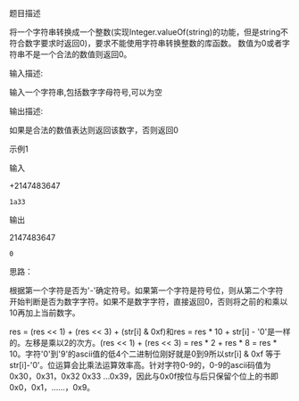 题目描述

将一个字符串转换成一个整数(实现Integer.valueOf(string)的功能，但是string不符合数字要求时返回0)，要求不能使用字符串转换整数的库函数。 数值为0或者字符串不是一个合法的数值则返回0。

输入描述:

输入一个字符串,包括数字字母符号,可以为空

输出描述:

如果是合法的数值表达则返回该数字，否则返回0

示例1

输入

+2147483647

    1a33
    
输出

2147483647

    0
    
思路：

根据第一个字符是否为'-'确定符号。如果第一个字符是符号位，则从第二个字符开始判断是否为数字字符。如果不是数字字符，直接返回0，否则将之前的和乘以10再加上当前数字。

res = (res << 1) + (res << 3) + (str[i] & 0xf)和res = res * 10 + str[i] - '0'是一样的。左移是乘以2的次方。(res << 1) + (res << 3) = res * 2 + res * 8 = res * 10。字符'0'到'9'的ascii值的低4个二进制位刚好就是0到9所以str[i] & 0xf 等于str[i]-'0'。位运算会比乘法运算效率高。针对字符0-9的，0-9的ascii码值为0x30，0x31，0x32 0x33 ...0x39，因此与0x0f按位与后只保留个位上的书即0x0，0x1，……，0x9。
